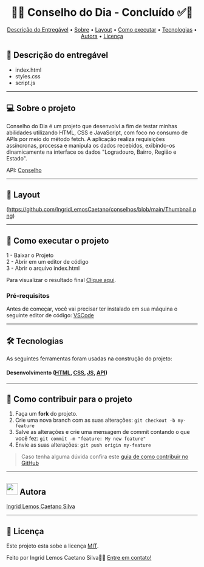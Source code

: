 <h1 align="center"> 
	  🚀✅ Conselho do Dia - Concluído ✅🚀
</h1>

<!-- MODELO MENU DE NAVEGAÇÃO -->
<p align="center">
 <a href="#-descrição-do-entregável">Descrição do Entregável</a> •
 <a href="#-sobre-o-projeto">Sobre</a> •
<!--  <a href="#-funcionalidades">Funcionalidades</a> • -->
 <a href="#-layout">Layout</a> • 
 <a href="#-como-executar-o-projeto">Como executar</a> • 
 <a href="#-tecnologias">Tecnologias</a> • 
 <a href="#-autora">Autora</a> • 
 <a href="#-licença">Licença</a>
</p>

<!-- MODELO DE DESCRIÇÃO -->
## 📄 Descrição do entregável

- index.html
- styles.css
- script.js

---


<!-- MODELO DESCRIÇÃO SOBRE O PROJETO: -->
## 💻 Sobre o projeto

<!-- EXPLICA O MOTIVO DO PROJETO -->
Conselho do Dia é um projeto que desenvolvi a fim de testar minhas abilidades utilizando HTML, CSS e JavaScript, com foco no consumo de APIs por meio do método fetch. A aplicação realiza requisições assíncronas, processa e manipula os dados recebidos, exibindo-os dinamicamente na interface os dados "Logradouro, Bairro, Região e Estado".

API: [Conselho](https://api.adviceslip.com/advice)

<!-- LINHA DE DIVISÃO: -->
---

<!-- EXEMPLO DE LAYOUT: -->
## 🎨 Layout

(https://github.com/IngridLemosCaetano/conselhos/blob/main/Thumbnail.png)

---

<!-- ---------------------------------------------------------------------- -->

<!-- MODELO DE COMO EXECUTAR O PROJETO -->
## 🚀 Como executar o projeto

1 - Baixar o Projeto <br>
2 - Abrir em um editor de código <br>
3 - Abrir o arquivo index.html

Para visualizar o resultado final [Clique aqui](https://ingridlemoscaetano.github.io/conselhos/).

<!-- ---------------------------------------------------------------------- -->

<!-- MODELO DE PRÉ REQUISITOS -->
### Pré-requisitos

Antes de começar, você vai precisar ter instalado em sua máquina o seguinte editor de código:
[VSCode](https://code.visualstudio.com/)

---

<!-- ---------------------------------------------------------------------- -->

<!-- MODELO DE TECNOLOGIAS -->
## 🛠 Tecnologias

As seguintes ferramentas foram usadas na construção do projeto:

#### **Desenvolvimento**  ([HTML](https://developer.mozilla.org/pt-BR/docs/Web/HTML), [CSS](https://developer.mozilla.org/pt-BR/docs/Web/CSS), [JS](https://developer.mozilla.org/pt-BR/docs/Web/JavaScript), [API](hhttps://api.adviceslip.com/advice)) 

---

<!-- ---------------------------------------------------------------------- -->

<!-- MODELO DE COMO CONTRIBUIR PARA O PROJETO -->
## 💪 Como contribuir para o projeto

1. Faça um **fork** do projeto.
2. Crie uma nova branch com as suas alterações: `git checkout -b my-feature`
3. Salve as alterações e crie uma mensagem de commit contando o que você fez: `git commit -m "feature: My new feature"`
4. Envie as suas alterações: `git push origin my-feature`
> Caso tenha alguma dúvida confira este [guia de como contribuir no GitHub](./CONTRIBUTING.md)

---

<!-- ---------------------------------------------------------------------- -->

<!-- MODELO DE AUTOR-->
## <img src="https://github.com/user-attachments/assets/c7002718-57e0-4c87-9a47-5c14e509d9ea" width="30px" /> Autora

<a href="https://br.linkedin.com/in/ingrid-lemos-caetano">
Ingrid Lemos Caetano Silva</a>
 <br />
 
---

<!-- ---------------------------------------------------------------------- -->

<!-- MODELO DE LICENÇA -->
## 📝 Licença

Este projeto esta sobe a licença [MIT](./LICENSE).

Feito por Ingrid Lemos Caetano Silva👋🏽 [Entre em contato!](https://br.linkedin.com/in/ingrid-lemos-caetano)
